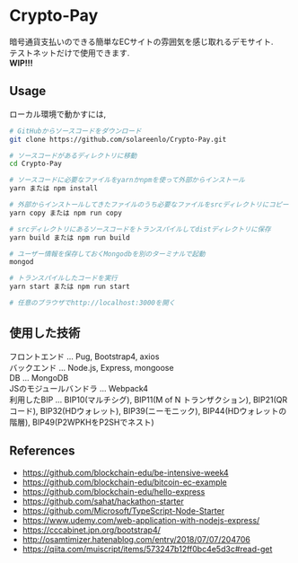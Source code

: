# Crypto-Pay
暗号通貨支払いのできる簡単なECサイトの雰囲気を感じ取れるデモサイト.  
テストネットだけで使用できます.  
**WIP!!!**  

## Usage
ローカル環境で動かすには,
```bash
# GitHubからソースコードをダウンロード
git clone https://github.com/solareenlo/Crypto-Pay.git

# ソースコードがあるディレクトリに移動
cd Crypto-Pay

# ソースコードに必要なファイルをyarnかnpmを使って外部からインストール
yarn または npm install

# 外部からインストールしてきたファイルのうち必要なファイルをsrcディレクトリにコピー
yarn copy または npm run copy

# srcディレクトリにあるソースコードをトランスパイルしてdistディレクトリに保存
yarn build または npm run build

# ユーザー情報を保存しておくMongodbを別のターミナルで起動
mongod

# トランスパイルしたコードを実行
yarn start または npm run start

# 任意のブラウザでhttp://localhost:3000を開く
```

## 使用した技術
フロントエンド ... Pug, Bootstrap4, axios  
バックエンド ... Node.js, Express, mongoose  
DB ... MongoDB  
JSのモジュールバンドラ ... Webpack4  
利用したBIP ... BIP10(マルチシグ), BIP11(M of N トランザクション), BIP21(QRコード), BIP32(HDウォレット), BIP39(ニーモニック), BIP44(HDウォレットの階層), BIP49(P2WPKHをP2SHでネスト)

## References
- https://github.com/blockchain-edu/be-intensive-week4
- https://github.com/blockchain-edu/bitcoin-ec-example
- https://github.com/blockchain-edu/hello-express
- https://github.com/sahat/hackathon-starter
- https://github.com/Microsoft/TypeScript-Node-Starter
- https://www.udemy.com/web-application-with-nodejs-express/
- https://cccabinet.jpn.org/bootstrap4/
- http://osamtimizer.hatenablog.com/entry/2018/07/07/204706
- https://qiita.com/muiscript/items/573247b12ff0bc4e5d3c#read-get
